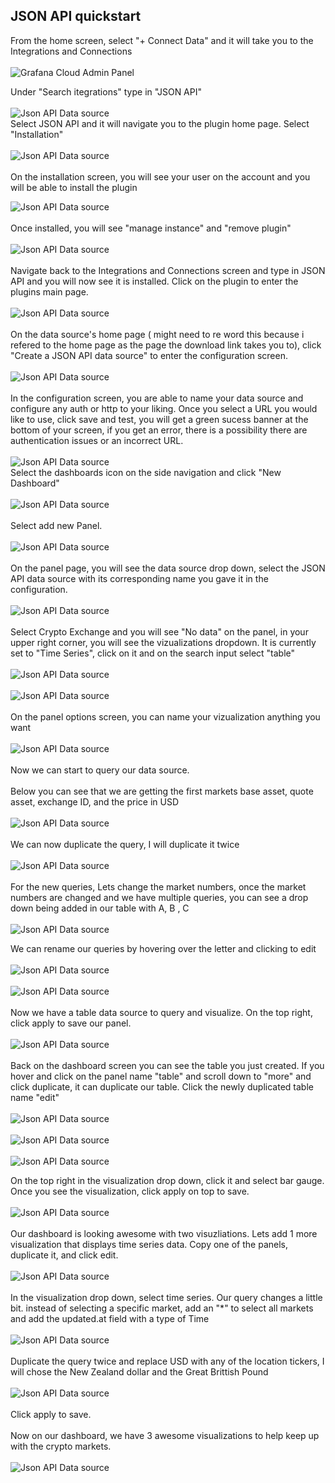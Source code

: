 ## JSON API quickstart

From the home screen, select "+ Connect Data" and it will take you to the Integrations and Connections <br />   
![Grafana Cloud Admin Panel](./images/home_admin.png)   

Under "Search itegrations" type in "JSON API" <br />  
![Json API Data source](./images/json_api_ds.png) <br /> 
Select JSON API and it will navigate you to the plugin home page. Select "Installation" <br />   
![Json API Data source](./images/installation.png) <br />   
On the installation screen, you will see your user on the account and you will be able to install the plugin<br />      

![Json API Data source](./images/install_json.png) <br />  
Once installed, you will see "manage instance" and "remove plugin" <br />   
![Json API Data source](./images/removeplugin.png) <br />  
Navigate back to the Integrations and Connections screen and type in JSON API and you will now see it is installed. Click on the plugin to enter the plugins main page. <br />   
![Json API Data source](./images/green.png) <br />  
On the data source's home page ( might need to re word this because i refered to the home page as the page the download link takes you to), click "Create a JSON API data source" to enter the configuration screen.<br />  
![Json API Data source](./images/dsscreen.png) <br />   
In the configuration screen, you are able to name your data source and configure any auth or http to your liking. Once you select a URL you would like to use, click save and test, you will get a green sucess banner at the bottom of your screen, if you get an error, there is a possibility there are authentication issues or an incorrect URL. <br/>   
![Json API Data source](./images/config.png) <br />
Select the dashboards icon on the side navigation and click "New Dashboard"<br />   
![Json API Data source](./images/dash.png) <br />   
Select add new Panel. <br />  
![Json API Data source](./images/newpanel.png) <br />  
On the panel page, you will see the data source drop down, select the JSON API data source with its corresponding name you gave it in the configuration. <br />    
![Json API Data source](./images/dashpanel.png) <br />  
Select Crypto Exchange and you will see "No data" on the panel, in your upper right corner, you will see the vizualizations dropdown. It is currently set to "Time Series", click on it and on the search input select "table" <br />   
![Json API Data source](./images/select_table.png) <br />  
![Json API Data source](./images/table.png) <br />  
On the panel options screen, you can name your vizualization anything you want <br/>   
![Json API Data source](./images/table_title.png) <br />   
Now we can start to query our data source. <br />  
Below you can see that we are getting the first markets base asset, quote asset, exchange ID, and the price in USD <br />  
![Json API Data source](./images/first_query.png) <br />   
We can now duplicate the query, I will duplicate it twice <br />   
![Json API Data source](./images/duplicate.png) <br />  
For the new queries, Lets change the market numbers, once the market numbers are changed and we have multiple queries, you can see a drop down being added in our table with A, B , C <br />   
![Json API Data source](./images/all_q_table.png) <br />   

We can rename our queries by hovering over the letter and clicking to edit <br />  
![Json API Data source](./images/rename_market.png) <br />  
![Json API Data source](./images/renamed.png) <br />  
Now we have a table data source to query and visualize. On the top right, click apply to save our panel. <br />   
![Json API Data source](./images/apply_table.png) <br />  
Back on the dashboard screen you can see the table you just created. If you hover and click on the panel name "table" and scroll down to "more" and click duplicate, it can duplicate our table. Click the newly duplicated table name "edit"<br />  
![Json API Data source](./images/interactive_table.png) <br />  
![Json API Data source](./images/duplicate_panel_table.png) <br />  
![Json API Data source](./images/edit.png) <br />   

On the top right in the visualization drop down, click it and select bar gauge. Once you see the visualization, click apply on top to save. <br />  
![Json API Data source](./images//bar_gauge.png) <br />  
Our dashboard is looking awesome with two visuzliations. Lets add 1 more visualization that displays time series data. Copy one of the panels, duplicate it, and click edit. <br />  
![Json API Data source](./images/exchange_dashboard_2.png) <br />  
In the visualization drop down, select time series. Our query changes a little bit. instead of selecting a specific market, add an "*" to select all markets and add the updated.at field with a type of Time <br />  
![Json API Data source](./images/time_series.png) <br />  
Duplicate the query twice and replace USD with any of the location tickers, I will chose the New Zealand dollar and the Great Brittish Pound <br />   
![Json API Data source](./images/final_time_series.png) <br />   
Click apply to save. <br />   
Now on our dashboard, we have 3 awesome visualizations to help keep up with the crypto markets. <br />   
![Json API Data source](./images/final_dash.png) <br />  
